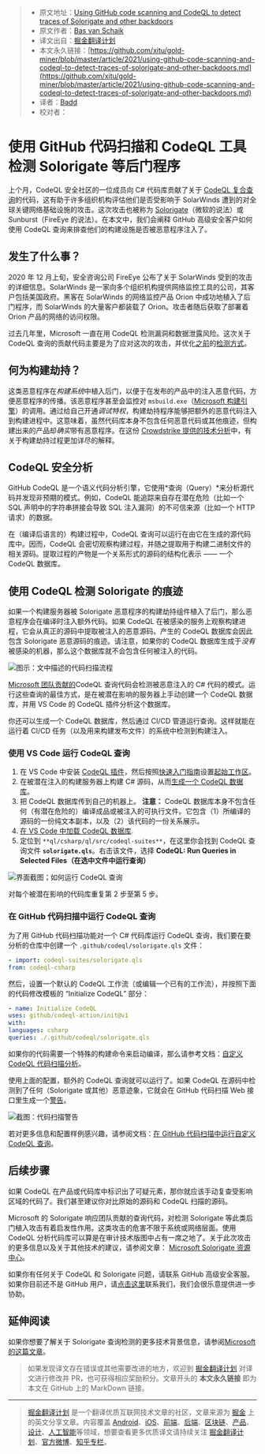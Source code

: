 > * 原文地址：[Using GitHub code scanning and CodeQL to detect traces of Solorigate and other backdoors](https://github.blog/2021-03-16-using-github-code-scanning-and-codeql-to-detect-traces-of-solorigate-and-other-backdoors/)
> * 原文作者：[Bas van Schaik](https://github.blog/author/sjgithub/)
> * 译文出自：[掘金翻译计划](https://github.com/xitu/gold-miner)
> * 本文永久链接：[https://github.com/xitu/gold-miner/blob/master/article/2021/using-github-code-scanning-and-codeql-to-detect-traces-of-solorigate-and-other-backdoors.md](https://github.com/xitu/gold-miner/blob/master/article/2021/using-github-code-scanning-and-codeql-to-detect-traces-of-solorigate-and-other-backdoors.md)
> * 译者：[Badd](https://juejin.cn/user/1134351730353207)
> * 校对者：

# 使用 GitHub 代码扫描和 CodeQL 工具检测 Solorigate 等后门程序

上个月，CodeQL 安全社区的一位成员向 C# 代码库贡献了关于 [CodeQL 复合查询](https://github.com/github/codeql/pull/5083)的代码，这有助于许多组织机构评估他们是否受影响于 SolarWinds 遭到的对全球关键网络基础设施的攻击。这次攻击也被称为 [Solorigate](http://aka.ms/solorigate)（微软的说法）或 Sunburst（FireEye 的说法）。在本文中，我们会阐释 GitHub 高级安全客户如何使用 CodeQL 查询来排查他们的构建设施是否被恶意程序注入了。

## 发生了什么事？

2020 年 12 月上旬，安全咨询公司 FireEye 公布了关于 SolarWinds 受到的攻击的详细信息。SolarWinds 是一家向多个组织机构提供网络监控工具的公司，其客户包括美国政府。黑客在 SolarWinds 的网络监控产品 Orion 中成功地植入了后门程序，而 SolarWinds 的大量客户都装载了 Orion。攻击者随后获取了部署着 Orion 产品的网络的访问权限。

过去几年里，Microsoft 一直在用 CodeQL 检测漏洞和数据泄露风险。这次关于 CodeQL 查询的贡献代码主要是为了应对这次的攻击，并优化[之前](https://msrc-blog.microsoft.com/2018/08/16/vulnerability-hunting-with-semmle-ql-part-1/)的[检测方式](https://msrc-blog.microsoft.com/2019/03/19/vulnerability-hunting-with-semmle-ql-part-2/)。

## 何为构建劫持？

这类恶意程序在*构建系统*中植入后门，以便于在发布的产品中的注入恶意代码，方便恶意程序的传播。该恶意程序甚至会监控对 `msbuild.exe`（[Microsoft 构建引擎](https://docs.microsoft.com/en-us/visualstudio/msbuild/msbuild)）的调用。通过给自己开通*调试特权*，构建劫持程序能够把额外的恶意代码注入到构建进程中。这意味着，虽然代码库本身不包含任何恶意代码或其他痕迹，但构建出来的产品却*确实*带有恶意程序。在这份 [Crowdstrike 提供的技术分析](https://www.crowdstrike.com/blog/sunspot-malware-technical-analysis/)中，有关于构建劫持过程更加详尽的解释。

## CodeQL 安全分析

GitHub CodeQL 是一个语义代码分析引擎，它使用*查询（Query）*来分析源代码并发现非预期的模式。例如，CodeQL 能追踪来自存在潜在危险（比如一个 SQL 声明中的字符串拼接会导致 SQL 注入漏洞）的不可信来源（比如一个 HTTP 请求）的数据。

在（编译后语言的）构建过程中，CodeQL 查询可以运行在由它在生成的源代码库中。因而，CodeQL 会密切观察构建过程，并随之提取用于构建二进制文件的相关源码。提取过程的产物是一个关系形式的源码的结构化表示 —— 一个 CodeQL 数据库。

## 使用 CodeQL 检测 Solorigate 的痕迹

如果一个构建服务器被 Solorigate 恶意程序的构建劫持组件植入了后门，那么恶意程序会在编译时注入额外代码。如果 CodeQL 在被感染的服务上观察构建进程，它会从真正的源码中提取被注入的恶意源码。产生的 CodeQL 数据库会因此包含 Solorigate 恶意源码的痕迹。请注意，如果你的 CodeQL 数据库生成于*没有*被感染的机器，那么这个数据库就不会包含任何被注入的代码。

![图示：文中描述的代码扫描流程](https://github.blog/wp-content/uploads/2021/03/Screen-Shot-2021-03-10-at-4.41.07-PM.png?w=1024&resize=1024%2C589)

[Microsoft 团队贡献的](https://github.com/github/codeql/pull/5083)CodeQL 查询代码会检测被恶意注入的 C# 代码的模式。运行这些查询的最佳方式，是在被潜在影响的服务器上手动创建一个 CodeQL 数据库，并用 VS Code 的 CodeQL 插件分析这个数据库。

你还可以生成一个 CodeQL 数据库，然后通过 CI/CD 管道运行查询。这样就能在运行着 CI/CD 任务（以及用来构建发布文件）的系统中检测到构建注入。

### 使用 VS Code 运行 CodeQL 查询

1. 在 VS Code 中安装 [CodeQL 插件](https://codeql.github.com/docs/codeql-for-visual-studio-code/setting-up-codeql-in-visual-studio-code/)，然后按照[快速入门指南](https://marketplace.visualstudio.com/items?itemName=GitHub.vscode-codeql#quick-start-installing-and-configuring-the-extension-1)设置[起始工作区](https://marketplace.visualstudio.com/items?itemName=GitHub.vscode-codeql#cloning-the-codeql-starter-workspace)。
2. 在被潜在注入的构建服务器上构建 C# 源码，从而[生成一个 CodeQL 数据库](https://codeql.github.com/docs/codeql-cli/creating-codeql-databases/)。
3. 把 CodeQL 数据库传到自己的机器上。
   **注意：** CodeQL 数据库本身不包含任何（有潜在危险的）编译成品或被注入的可执行文件。它包含（1）所编译的源码的一份纯文本副本，以及（2）该代码的一份关系展示。
4. [在 VS Code 中加载 CodeQL 数据库](https://codeql.github.com/docs/codeql-for-visual-studio-code/analyzing-your-projects/).
5. 定位到 `**ql/csharp/ql/src/codeql-suites**`，在这里你会找到 CodeQL 查询文件 **`solorigate.qls`**。右击该文件，选择 **CodeQL: Run Queries in Selected Files（在选中文件中运行查询）**

![界面截图；如何运行 CodeQL 查询](https://github.blog/wp-content/uploads/2021/03/code-scanning-and-codeql-detect-solorigate-fig-2.png?w=512&resize=512%2C72)

对每个被潜在影响的代码库重复第 2 步至第 5 步。

### 在 GitHub 代码扫描中运行 CodeQL 查询

为了用 GitHub 代码扫描功能对一个 C# 代码库运行 CodeQL 查询，我们要在要分析的仓库中创建一个 `.github/codeql/solorigate.qls` 文件：

```yaml
- import: codeql-suites/solorigate.qls
from: codeql-csharp
```

然后，设置一个默认的 CodeQL 工作流（或编辑一个已有的工作流），并按照下面的代码修改模板的 “Initialize CodeQL” 部分：

```yaml
- name: Initialize CodeQL
uses: github/codeql-action/init@v1
with:
languages: csharp
queries: ./.github/codeql/solorigate.qls
```

如果你的代码需要一个特殊的构建命令来启动编译，那么请参考文档：[自定义 CodeQL 代码扫描分析](https://docs.github.com/en/github/finding-security-vulnerabilities-and-errors-in-your-code/configuring-the-codeql-workflow-for-compiled-languages)。

使用上面的配置，额外的 CodeQL 查询就可以运行了。如果 CodeQL 在源码中检测到了任何（Solorigate 或其他）恶意迹象，它就会在 GitHub 代码扫描 Web 接口里生成一个[警告](https://docs.github.com/en/github/finding-security-vulnerabilities-and-errors-in-your-code/managing-code-scanning-alerts-for-your-repository)。

![截图：代码扫描警告](https://github.blog/wp-content/uploads/2021/03/code-scanning-and-codeql-detect-solorigate-fig-3.png?w=512&resize=512%2C140)

若对更多信息和配置样例感兴趣，请参阅文档：[在 GitHub 代码扫描中运行自定义 CodeQL 查询](https://docs.github.com/en/github/finding-security-vulnerabilities-and-errors-in-your-code/configuring-codeql-code-scanning-in-your-ci-system#running-additional-queries)。

## 后续步骤

如果 CodeQL 在产品或代码库中标识出了可疑元素，那你就应该手动复查受影响区域的代码了。我们甚至建议你对比原始的源码和 CodeQL 扫描的源码。

Microsoft 的 Solorigate 响应团队贡献的查询代码，对检测 Solorigate 等此类后门植入攻击有着启发性作用。这类攻击的危害不限于系统或网络层面。使用 CodeQL 分析代码库可以算是在审计技术版图中占有一席之地了。关于此次攻击的更多信息以及关于其他技术的建议，请参阅文章： [Microsoft Solorigate 资源中心](https://aka.ms/solorigate)。

如果你有任何关于 CodeQL 和 Solorigate 问题，请联系 GitHub 高级安全客服。如果你目前还不是 GitHub 用户，请[点击这里](https://enterprise.github.com/contact?utm_source=github&utm_medium=site&utm_campaign=adv-security&ref_page=/features/security&ref_cta=Contact%20Sales&ref_loc=hero)联系我们，我们会很乐意提供进一步协助。

## 延伸阅读

如果你想要了解关于 Solorigate 查询检测的更多技术背景信息，请参阅[Microsoft 的这篇文章](https://www.microsoft.com/security/blog/2021/02/25/microsoft-open-sources-codeql-queries-used-to-hunt-for-solorigate-activity/)。

> 如果发现译文存在错误或其他需要改进的地方，欢迎到 [掘金翻译计划](https://github.com/xitu/gold-miner) 对译文进行修改并 PR，也可获得相应奖励积分。文章开头的 **本文永久链接** 即为本文在 GitHub 上的 MarkDown 链接。

---

> [掘金翻译计划](https://github.com/xitu/gold-miner) 是一个翻译优质互联网技术文章的社区，文章来源为 [掘金](https://juejin.im) 上的英文分享文章。内容覆盖 [Android](https://github.com/xitu/gold-miner#android)、[iOS](https://github.com/xitu/gold-miner#ios)、[前端](https://github.com/xitu/gold-miner#前端)、[后端](https://github.com/xitu/gold-miner#后端)、[区块链](https://github.com/xitu/gold-miner#区块链)、[产品](https://github.com/xitu/gold-miner#产品)、[设计](https://github.com/xitu/gold-miner#设计)、[人工智能](https://github.com/xitu/gold-miner#人工智能)等领域，想要查看更多优质译文请持续关注 [掘金翻译计划](https://github.com/xitu/gold-miner)、[官方微博](http://weibo.com/juejinfanyi)、[知乎专栏](https://zhuanlan.zhihu.com/juejinfanyi)。

